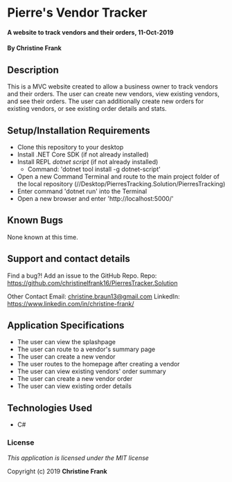 # Pierre's Vendor Tracker

#### A website to track vendors and their orders, 11-Oct-2019

#### By **Christine Frank**

## Description

This is a MVC website created to allow a business owner to track vendors and their orders. The user can create new vendors, view existing vendors, and see their orders. The user can additionally create new orders for existing vendors, or see existing order details and stats.

## Setup/Installation Requirements

* Clone this repository to your desktop
* Install .NET Core SDK (if not already installed)
* Install REPL *dotnet script* (if not already installed)
    * Command: 'dotnet tool install -g dotnet-script'
* Open a new Command Terminal and route to the main project folder of the local repository (//Desktop/PierresTracking.Solution/PierresTracking)
* Enter command 'dotnet run' into the Terminal
* Open a new browser and enter 'http://localhost:5000/'

## Known Bugs

None known at this time.

## Support and contact details

Find a bug?! Add an issue to the GitHub Repo.
Repo: https://github.com/christinelfrank16/PierresTracker.Solution

Other Contact
Email: christine.braun13@gmail.com
LinkedIn: https://www.linkedin.com/in/christine-frank/

## Application Specifications

* The user can view the splashpage
* The user can route to a vendor's summary page
* The user can create a new vendor
* The user routes to the homepage after creating a vendor
* The user can view existing vendors' order summary
* The user can create a new vendor order
* The user can view existing order details

## Technologies Used

* C#

### License

*This application is licensed under the MIT license*

Copyright (c) 2019 **Christine Frank**